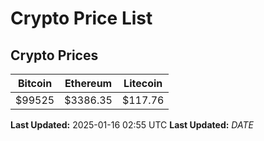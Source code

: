 # Crypto Price List

## Crypto Prices
| Bitcoin | Ethereum | Litecoin |
| ------- | -------- | -------- |
| $99525 | $3386.35 | $117.76 |
**Last Updated:** 2025-01-16 02:55 UTC
**Last Updated:** $DATE$
